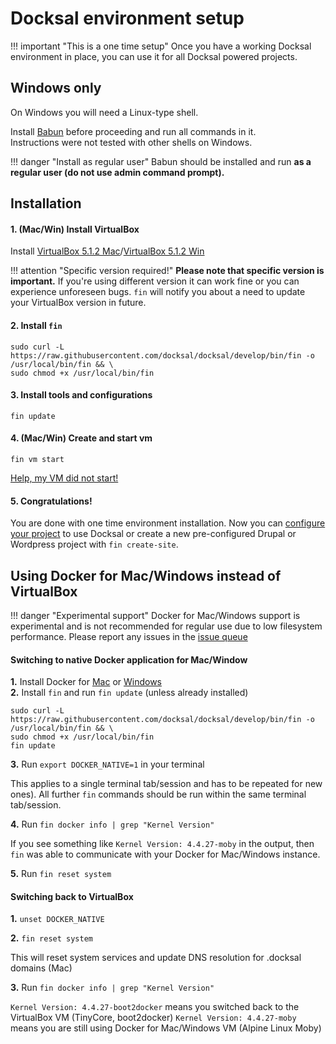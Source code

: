# Docksal environment setup

!!! important "This is a one time setup"
    Once you have a working Docksal environment in place, you can use it for all Docksal powered projects.

## Windows only

On Windows you will need a Linux-type shell.

Install [Babun](http://babun.github.io/) before proceeding and run all commands in it.  
Instructions were not tested with other shells on Windows.

!!! danger "Install as regular user"
    Babun should be installed and run **as a regular user (do not use admin command prompt).**

## Installation

#### 1. (Mac/Win) Install VirtualBox 

Install [VirtualBox 5.1.2 Mac](http://download.virtualbox.org/virtualbox/5.1.2/VirtualBox-5.1.2-108956-OSX.dmg)/[VirtualBox 5.1.2 Win](http://download.virtualbox.org/virtualbox/5.1.2/VirtualBox-5.1.2-108956-Win.exe) 

!!! attention "Specific version required!"
    **Please note that specific version is important.** If you're using different version it can work fine or you can experience unforeseen bugs. `fin` will notify you about a need to update your VirtualBox version in future.

#### 2. Install `fin`

```
sudo curl -L https://raw.githubusercontent.com/docksal/docksal/develop/bin/fin -o /usr/local/bin/fin && \
sudo chmod +x /usr/local/bin/fin
```

#### 3. Install tools and configurations

```
fin update
```

#### 4. (Mac/Win) Create and start vm

```
fin vm start
```

[Help, my VM did not start!](/docs/troubleshooting.md#failed-creating-docksal-virtual-machine)

#### 5. Congratulations! 

You are done with one time environment installation. Now you can [configure your project](/docs/project-setup.md) to use Docksal or create a new pre-configured Drupal or Wordpress project with `fin create-site`.

## Using Docker for Mac/Windows instead of VirtualBox

!!! danger "Experimental support"
    Docker for Mac/Windows support is experimental and is not recommended for regular use due to low filesystem performance. Please report any issues in the [issue queue](https://github.com/docksal/docksal/issues)

#### Switching to native Docker application for Mac/Window

**1.** Install Docker for [Mac](https://docs.docker.com/docker-for-mac) or [Windows](https://docs.docker.com/docker-for-windows)  
**2.** Install `fin` and run `fin update` (unless already installed)

```
sudo curl -L https://raw.githubusercontent.com/docksal/docksal/develop/bin/fin -o /usr/local/bin/fin && \
sudo chmod +x /usr/local/bin/fin
fin update
```

**3.** Run `export DOCKER_NATIVE=1` in your terminal

This applies to a single terminal tab/session and has to be repeated for new ones).
All further `fin` commands should be run within the same terminal tab/session. 

**4.** Run `fin docker info | grep "Kernel Version"`

If you see something like `Kernel Version: 4.4.27-moby` in the output, 
then `fin` was able to communicate with your Docker for Mac/Windows instance.

**5.** Run `fin reset system` 

#### Switching back to VirtualBox

**1.** `unset DOCKER_NATIVE`

**2.** `fin reset system`

This will reset system services and update DNS resolution for .docksal domains (Mac)

**3.** Run `fin docker info | grep "Kernel Version"`

`Kernel Version: 4.4.27-boot2docker` means you switched back to the VirtualBox VM (TinyCore, boot2docker)
`Kernel Version: 4.4.27-moby` means you are still using Docker for Mac/Windows VM (Alpine Linux Moby)
